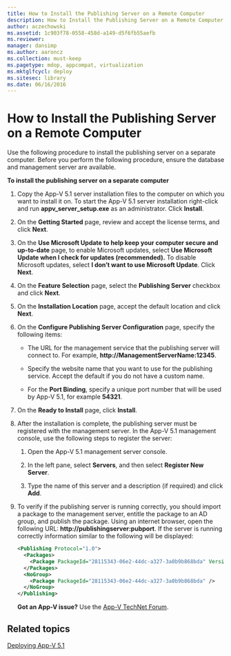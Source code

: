 ```yaml
---
title: How to Install the Publishing Server on a Remote Computer
description: How to Install the Publishing Server on a Remote Computer
author: aczechowski
ms.assetid: 1c903f78-0558-458d-a149-d5f6fb55aefb
ms.reviewer: 
manager: dansimp
ms.author: aaroncz
ms.collection: must-keep
ms.pagetype: mdop, appcompat, virtualization
ms.mktglfcycl: deploy
ms.sitesec: library
ms.date: 06/16/2016
---
```



# How to Install the Publishing Server on a Remote Computer


Use the following procedure to install the publishing server on a separate computer. Before you perform the following procedure, ensure the database and management server are available.

**To install the publishing server on a separate computer**

1. Copy the App-V 5.1 server installation files to the computer on which you want to install it on. To start the App-V 5.1 server installation right-click and run **appv\_server\_setup.exe** as an administrator. Click **Install**.

2. On the **Getting Started** page, review and accept the license terms, and click **Next**.

3. On the **Use Microsoft Update to help keep your computer secure and up-to-date** page, to enable Microsoft updates, select **Use Microsoft Update when I check for updates (recommended).** To disable Microsoft updates, select **I don’t want to use Microsoft Update**. Click **Next**.

4. On the **Feature Selection** page, select the **Publishing Server** checkbox and click **Next**.

5. On the **Installation Location** page, accept the default location and click **Next**.

6. On the **Configure Publishing Server Configuration** page, specify the following items:

   -   The URL for the management service that the publishing server will connect to. For example, **http://ManagementServerName:12345**.

   -   Specify the website name that you want to use for the publishing service. Accept the default if you do not have a custom name.

   -   For the **Port Binding**, specify a unique port number that will be used by App-V 5.1, for example **54321**.

7. On the **Ready to Install** page, click **Install**.

8. After the installation is complete, the publishing server must be registered with the management server. In the App-V 5.1 management console, use the following steps to register the server:

   1.  Open the App-V 5.1 management server console.

   2.  In the left pane, select **Servers**, and then select **Register New Server**.

   3.  Type the name of this server and a description (if required) and click **Add**.

9. To verify if the publishing server is running correctly, you should import a package to the management server, entitle the package to an AD group, and publish the package. Using an internet browser, open the following URL: <strong>http://publishingserver:pubport</strong>. If the server is running correctly information similar to the following will be displayed:

   ```xml
   <Publishing Protocol="1.0">
     <Packages>
       <Package PackageId="28115343-06e2-44dc-a327-3a0b9b868bda" VersionId="5d03c08f-51dc-4026-8cf9-15ebe3d65a72" PackageUrl="\\server\share\file.appv" />
     </Packages>
     <NoGroup>
       <Package PackageId="28115343-06e2-44dc-a327-3a0b9b868bda" />
     </NoGroup>
   </Publishing>
   ```

   **Got an App-V issue?** Use the [App-V TechNet Forum](https://social.technet.microsoft.com/Forums/home?forum=mdopappv).

## Related topics


[Deploying App-V 5.1](deploying-app-v-51.md)

 

 





